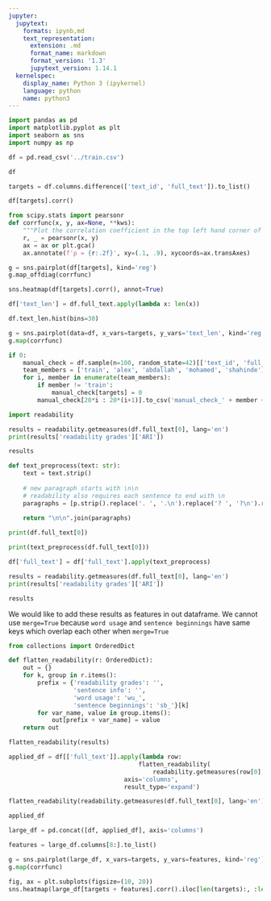 ```yaml
---
jupyter:
  jupytext:
    formats: ipynb,md
    text_representation:
      extension: .md
      format_name: markdown
      format_version: '1.3'
      jupytext_version: 1.14.1
  kernelspec:
    display_name: Python 3 (ipykernel)
    language: python
    name: python3
---
```


```python
import pandas as pd
import matplotlib.pyplot as plt
import seaborn as sns
import numpy as np
```

```python
df = pd.read_csv('../train.csv')
```

```python
df
```

```python
targets = df.columns.difference(['text_id', 'full_text']).to_list()
```

```python
df[targets].corr()
```

```python
from scipy.stats import pearsonr
def corrfunc(x, y, ax=None, **kws):
    """Plot the correlation coefficient in the top left hand corner of a plot."""
    r, _ = pearsonr(x, y)
    ax = ax or plt.gca()
    ax.annotate(f'ρ = {r:.2f}', xy=(.1, .9), xycoords=ax.transAxes)
```

```python
g = sns.pairplot(df[targets], kind='reg')
g.map_offdiag(corrfunc)
```

```python
sns.heatmap(df[targets].corr(), annot=True)
```

```python
df['text_len'] = df.full_text.apply(lambda x: len(x))
```

```python
df.text_len.hist(bins=30)
```

```python
g = sns.pairplot(data=df, x_vars=targets, y_vars='text_len', kind='reg')
g.map(corrfunc)
```

```python
if 0:
    manual_check = df.sample(n=100, random_state=42)[['text_id', 'full_text'] + targets.to_list()].copy()
    team_members = ['train', 'alex', 'abdallah', 'mohamed', 'shahinde']
    for i, member in enumerate(team_members):
        if member != 'train':
            manual_check[targets] = 0
        manual_check[20*i : 20*(i+1)].to_csv('manual_check_' + member + '.csv')
```

```python
import readability
```

```python
results = readability.getmeasures(df.full_text[0], lang='en')
print(results['readability grades']['ARI'])
```

```python
results
```

```python
def text_preprocess(text: str):
    text = text.strip()
    
    # new paragraph starts with \n\n
    # readability also requires each sentence to end with \n
    paragraphs = [p.strip().replace('. ', '.\n').replace('? ', '?\n').replace('! ', '!\n') for p in text.split('\n\n')]
    
    return "\n\n".join(paragraphs)
```

```python
print(df.full_text[0])
```

```python
print(text_preprocess(df.full_text[0]))
```

```python
df['full_text'] = df['full_text'].apply(text_preprocess)
```

```python
results = readability.getmeasures(df.full_text[0], lang='en')
print(results['readability grades']['ARI'])
```

```python
results
```

We would like to add these results as features in out dataframe. We cannot use `merge=True` because `word usage` and `sentence beginnings` have same keys which overlap each other when `merge=True`

```python
from collections import OrderedDict
```

```python
def flatten_readability(r: OrderedDict):
    out = {}
    for k, group in r.items():
        prefix = {'readability grades': '',
                  'sentence info': '',
                  'word usage': 'wu_',
                  'sentence beginnings': 'sb_'}[k]
        for var_name, value in group.items():
            out[prefix + var_name] = value
    return out
```

```python
flatten_readability(results)
```

```python
applied_df = df[['full_text']].apply(lambda row:
                                    flatten_readability(
                                        readability.getmeasures(row[0], lang='en')),
                                axis='columns',
                                result_type='expand')
```

```python
flatten_readability(readability.getmeasures(df.full_text[0], lang='en'))
```

```python
applied_df
```

```python
large_df = pd.concat([df, applied_df], axis='columns')
```

```python
features = large_df.columns[8:].to_list()
```

```python
g = sns.pairplot(large_df, x_vars=targets, y_vars=features, kind='reg')
g.map(corrfunc)
```

```python
fig, ax = plt.subplots(figsize=(10, 20))
sns.heatmap(large_df[targets + features].corr().iloc[len(targets):, :len(targets)], annot=True, ax=ax)
```
